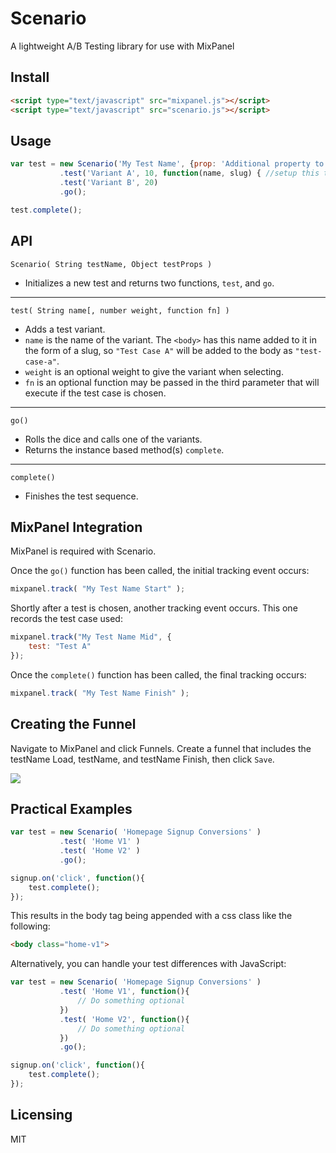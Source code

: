 Scenario
========

A lightweight A/B Testing library for use with MixPanel


Install
-------

```html
<script type="text/javascript" src="mixpanel.js"></script>
<script type="text/javascript" src="scenario.js"></script>
```


Usage
-----

```javascript
var test = new Scenario('My Test Name', {prop: 'Additional property to track'})
           .test('Variant A', 10, function(name, slug) { //setup this test variant })
           .test('Variant B', 20)
           .go();

test.complete();
```


API
---

    Scenario( String testName, Object testProps )

 - Initializes a new test and returns two functions, `test`, and `go`.

- - -

    test( String name[, number weight, function fn] )

 - Adds a test variant.
 - `name` is the name of the variant. The `<body>` has this name added to it in the form of a slug, so `"Test Case A"` will be added to the body as `"test-case-a"`.
 - `weight` is an optional weight to give the variant when selecting.
 - `fn` is an optional function may be passed in the third parameter that will execute if the test case is chosen.

- - -

    go()

 - Rolls the dice and calls one of the variants.
 - Returns the instance based method(s) `complete`.

- - -

    complete()

 - Finishes the test sequence.


MixPanel Integration
--------------------

MixPanel is required with Scenario.

Once the `go()` function has been called, the initial tracking event occurs:

```javascript
mixpanel.track( "My Test Name Start" );
```

Shortly after a test is chosen, another tracking event occurs. This one records the test case used:

```javascript
mixpanel.track("My Test Name Mid", {
    test: "Test A"
});
```

Once the `complete()` function has been called, the final tracking occurs: 

```javascript
mixpanel.track( "My Test Name Finish" );
```


Creating the Funnel
-------------------

Navigate to MixPanel and click Funnels. Create a funnel that includes the testName Load, testName, and testName Finish, then click `Save`.

<img src="http://i.imgur.com/CXZzolm.png">


Practical Examples
------------------

```javascript
var test = new Scenario( 'Homepage Signup Conversions' )
           .test( 'Home V1' )
           .test( 'Home V2' )
           .go();

signup.on('click', function(){
    test.complete();
});
```

This results in the body tag being appended with a css class like the following:

```html
<body class="home-v1">
```

Alternatively, you can handle your test differences with JavaScript:

```javascript
var test = new Scenario( 'Homepage Signup Conversions' )
           .test( 'Home V1', function(){
               // Do something optional
           })
           .test( 'Home V2', function(){
               // Do something optional
           })
           .go();

signup.on('click', function(){
    test.complete();
});
```


Licensing
---------
MIT